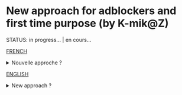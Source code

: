# New approach for adblockers and first time purpose (by K-mik@Z)

STATUS: in progress... | en cours...

[FRENCH](#french)

<details>
  <summary>Nouvelle approche ?</summary>
  
  Pour la petite histoire:
  J'ai voulu proposer une simple liste, non pas de blocage, mais de redirect-rule.
  
  ```STATUS: en cours d'écriture...```
  
</details>

[ENGLISH](#english)

<details>
  <summary>New approach ?</summary>
  
  For the little story:
  I wanted to offer a simple list, not of blocking, but of redirect-rule.
  
  ```STATUS: being written ...```
</details>
